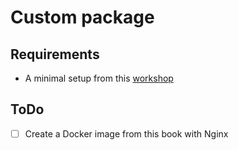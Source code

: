 # Custom package

## Requirements

- A minimal setup from this [workshop](./00-nix-installation.md)

## ToDo

- [ ] Create a Docker image from this book with Nginx
